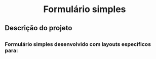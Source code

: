 <h1 align="center"> Formulário simples </h1>

<h2>Descrição do projeto<h2>
<h3>Formulário simples desenvolvido com layouts específicos para:








</h3>

